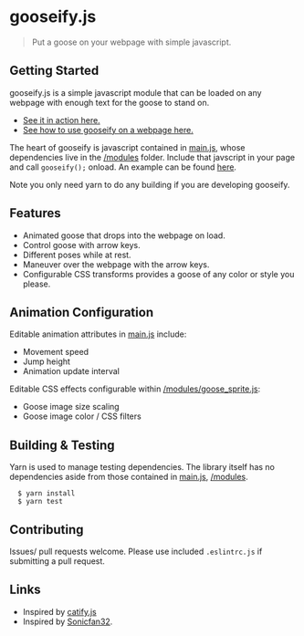 # gooseify.js

> Put a goose on your webpage with simple javascript.

## Getting Started

gooseify.js is a simple javascript module that can be loaded on any webpage with enough text for the
goose to stand on.

* [See it in action here.](https://jorge0136.github.io/gooseify/index)
* [See how to use gooseify on a webpage here.](/example_html/lisp_quote.html)

The heart of gooseify is javascript contained in [main.js](/main.js), whose dependencies live in the [/modules](/modules) folder.
Include that javscript in your page and call `gooseify();` onload. An example can be found [here](/example_html/lisp_quote.html).

Note you only need yarn to do any building if you are developing gooseify.

## Features

- Animated goose that drops into the webpage on load.
- Control goose with arrow keys.
- Different poses while at rest.
- Maneuver over the webpage with the arrow keys.
- Configurable CSS transforms provides a goose of any color or style you please.

## Animation Configuration

Editable animation attributes in [main.js](/main.js) include:

* Movement speed
* Jump height
* Animation update interval

Editable CSS effects configurable within [/modules/goose_sprite.js](/modules/goose_sprite.js):

* Goose image size scaling
* Goose image color / CSS filters

## Building & Testing

Yarn is used to manage testing dependencies. The library itself has no dependencies aside from those
contained in [main.js](/main.js), [/modules](/modules).

```shell
  $ yarn install
  $ yarn test
```

## Contributing

Issues/ pull requests welcome. Please use included `.eslintrc.js` if submitting a pull request.

## Links

- Inspired by [catify.js](https://github.com/yobert/catify)
- Inspired by [Sonicfan32](https://www.spriters-resource.com/custom_edited/untitledgoosegamecustoms/sheet/121990/).
